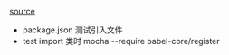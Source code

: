 [source](https://github.com/meathill-lecture/date-picker/tree/master/date-picker)

- package.json 
  测试引入文件
- test import 类时   mocha --require babel-core/register
